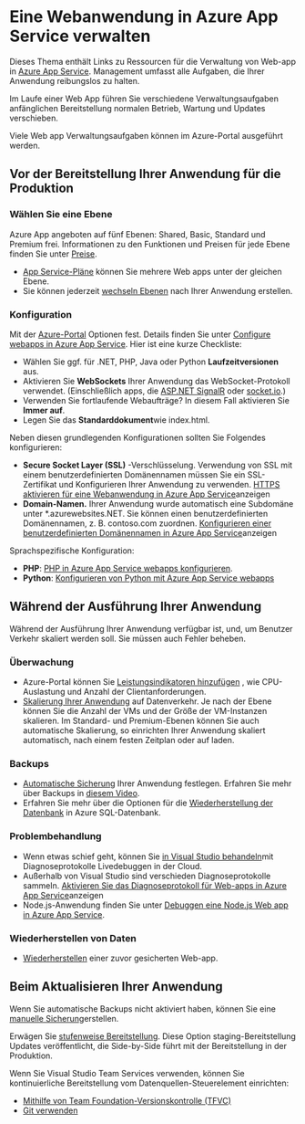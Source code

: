 <properties 
    pageTitle="Eine Webanwendung in Azure App Service verwalten" 
    description="Links zu Ressourcen für die Verwaltung von Web-app in Azure App Service." 
    services="app-service\web" 
    documentationCenter="" 
    authors="erikre" 
    manager="wpickett" 
    editor=""/>

<tags 
    ms.service="app-service-web" 
    ms.workload="web" 
    ms.tgt_pltfrm="na" 
    ms.devlang="na" 
    ms.topic="article" 
    ms.date="08/24/2016" 
    ms.author="rachelap"/>

# <a name="manage-a-web-app-in-azure-app-service"></a>Eine Webanwendung in Azure App Service verwalten

Dieses Thema enthält Links zu Ressourcen für die Verwaltung von Web-app in [Azure App Service](http://go.microsoft.com/fwlink/?LinkId=529714). Management umfasst alle Aufgaben, die Ihrer Anwendung reibungslos zu halten. 

Im Laufe einer Web App führen Sie verschiedene Verwaltungsaufgaben anfänglichen Bereitstellung normalen Betrieb, Wartung und Updates verschieben.

Viele Web app Verwaltungsaufgaben können im Azure-Portal ausgeführt werden.

## <a name="before-you-deploy-your-web-app-to-production"></a>Vor der Bereitstellung Ihrer Anwendung für die Produktion

### <a name="choose-a-tier"></a>Wählen Sie eine Ebene

Azure App angeboten auf fünf Ebenen: Shared, Basic, Standard und Premium frei. Informationen zu den Funktionen und Preisen für jede Ebene finden Sie unter [Preise](/pricing/details/app-service/). 

- [App Service-Pläne](../app-service/azure-web-sites-web-hosting-plans-in-depth-overview.md) können Sie mehrere Web apps unter der gleichen Ebene.
- Sie können jederzeit [wechseln Ebenen](web-sites-scale.md) nach Ihrer Anwendung erstellen.

### <a name="configuration"></a>Konfiguration

Mit der [Azure-Portal](https://portal.azure.com/) Optionen fest. Details finden Sie unter [Configure webapps in Azure App Service](web-sites-configure.md). Hier ist eine kurze Checkliste:

- Wählen Sie ggf. für .NET, PHP, Java oder Python **Laufzeitversionen** aus.
- Aktivieren Sie **WebSockets** Ihrer Anwendung das WebSocket-Protokoll verwendet. (Einschließlich apps, die [ASP.NET SignalR](http://www.asp.net/signalr) oder [socket.io](web-sites-nodejs-chat-app-socketio.md).)
- Verwenden Sie fortlaufende Webaufträge? In diesem Fall aktivieren Sie **Immer auf**.
- Legen Sie das **Standarddokument**wie index.html.

Neben diesen grundlegenden Konfigurationen sollten Sie Folgendes konfigurieren:

- **Secure Socket Layer (SSL)** -Verschlüsselung. Verwendung von SSL mit einem benutzerdefinierten Domänennamen müssen Sie ein SSL-Zertifikat und Konfigurieren Ihrer Anwendung zu verwenden. [HTTPS aktivieren für eine Webanwendung in Azure App Service](web-sites-configure-ssl-certificate.md)anzeigen
- **Domain-Namen.** Ihrer Anwendung wurde automatisch eine Subdomäne unter *.azurewebsites.NET. Sie können einen benutzerdefinierten Domänennamen, z. B. contoso.com zuordnen. [Konfigurieren einer benutzerdefinierten Domänennamen in Azure App Service](web-sites-custom-domain-name.md)anzeigen

Sprachspezifische Konfiguration:

- **PHP**: [PHP in Azure App Service webapps konfigurieren](web-sites-php-configure.md).
- **Python**: [Konfigurieren von Python mit Azure App Service webapps](web-sites-python-configure.md)


## <a name="while-your-web-app-is-running"></a>Während der Ausführung Ihrer Anwendung

Während der Ausführung Ihrer Anwendung verfügbar ist, und, um Benutzer Verkehr skaliert werden soll. Sie müssen auch Fehler beheben.

### <a name="monitoring"></a>Überwachung

- Azure-Portal können Sie [Leistungsindikatoren hinzufügen](web-sites-monitor.md) , wie CPU-Auslastung und Anzahl der Clientanforderungen.
- [Skalierung Ihrer Anwendung](web-sites-scale.md) auf Datenverkehr. Je nach der Ebene können Sie die Anzahl der VMs und der Größe der VM-Instanzen skalieren. Im Standard- und Premium-Ebenen können Sie auch automatische Skalierung, so einrichten Ihrer Anwendung skaliert automatisch, nach einem festen Zeitplan oder auf laden.  
 
### <a name="backups"></a>Backups

- [Automatische Sicherung](web-sites-backup.md) Ihrer Anwendung festlegen. Erfahren Sie mehr über Backups in [diesem Video](https://azure.microsoft.com/documentation/videos/azure-websites-automatic-and-easy-backup/).
- Erfahren Sie mehr über die Optionen für die [Wiederherstellung der Datenbank](../sql-database/sql-database-business-continuity.md) in Azure SQL-Datenbank.

### <a name="troubleshooting"></a>Problembehandlung

- Wenn etwas schief geht, können Sie [in Visual Studio behandeln](web-sites-dotnet-troubleshoot-visual-studio.md#remotedebug)mit Diagnoseprotokolle Livedebuggen in der Cloud. 
- Außerhalb von Visual Studio sind verschieden Diagnoseprotokolle sammeln. [Aktivieren Sie das Diagnoseprotokoll für Web-apps in Azure App Service](web-sites-enable-diagnostic-log.md)anzeigen
- Node.js-Anwendung finden Sie unter [Debuggen eine Node.js Web app in Azure App Service](web-sites-nodejs-debug.md).

### <a name="restoring-data"></a>Wiederherstellen von Daten

- [Wiederherstellen](web-sites-restore.md) einer zuvor gesicherten Web-app.


## <a name="when-you-update-your-web-app"></a>Beim Aktualisieren Ihrer Anwendung

Wenn Sie automatische Backups nicht aktiviert haben, können Sie eine [manuelle Sicherung](web-sites-backup.md)erstellen.

Erwägen Sie [stufenweise Bereitstellung](web-sites-staged-publishing.md). Diese Option staging-Bereitstellung Updates veröffentlicht, die Side-by-Side führt mit der Bereitstellung in der Produktion. 

Wenn Sie Visual Studio Team Services verwenden, können Sie kontinuierliche Bereitstellung vom Datenquellen-Steuerelement einrichten:

- [Mithilfe von Team Foundation-Versionskontrolle (TFVC)](../cloud-services/cloud-services-continuous-delivery-use-vso.md) 
- [Git verwenden](../cloud-services/cloud-services-continuous-delivery-use-vso-git.md)
 
<!-- Anchors. -->

[Before you deploy your site to production]: #before-you-deploy-your-site-to-production
[While your website is running]: #while-your-website-is-running
[When you update your website]: #when-you-update-your-website

  
